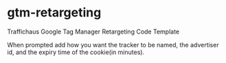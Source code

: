 # gtm-retargeting
Traffichaus Google Tag Manager Retargeting Code Template

When prompted add how you want the tracker to be named, the advertiser id, and the expiry time of the cookie(in minutes).